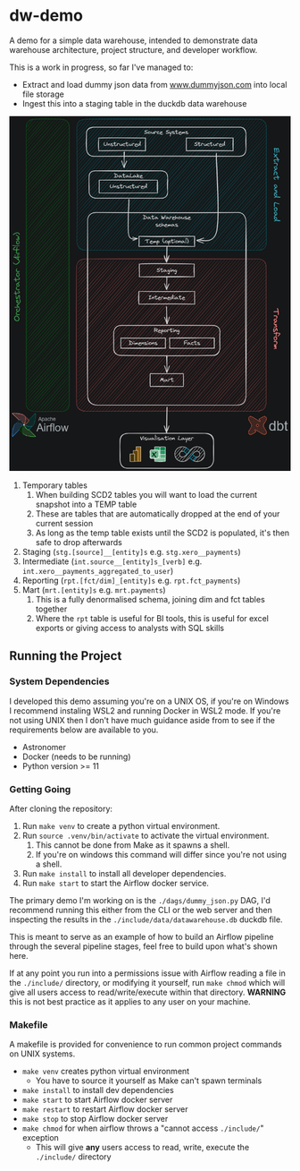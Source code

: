 # dw-demo

A demo for a simple data warehouse, intended to demonstrate data warehouse architecture,
project structure, and developer workflow.

This is a work in progress, so far I've managed to:

- Extract and load dummy json data from www.dummyjson.com into local file storage
- Ingest this into a staging table in the duckdb data warehouse

![data-warehouse-diagram](./dw-diagrams-2024-06-25-1351.png)

1. Temporary tables
    1. When building SCD2 tables you will want to load the current snapshot
        into a TEMP table
    1. These are tables that are automatically dropped at the end of your
        current session
    1. As long as the temp table exists until the SCD2 is populated, it's
        then safe to drop afterwards
1. Staging (`stg.[source]__[entity]s` e.g. `stg.xero__payments`)
1. Intermediate (`int.source__[entity]s_[verb]` e.g. `int.xero__payments_aggregated_to_user`)
1. Reporting (`rpt.[fct/dim]_[entity]s` e.g. `rpt.fct_payments`)
1. Mart (`mrt.[entity]s` e.g. `mrt.payments`)
    1. This is a fully denormalised schema, joining dim and fct tables together
    1. Where the `rpt` table is useful for BI tools, this is useful for excel exports
        or giving access to analysts with SQL skills

## Running the Project

### System Dependencies

I developed this demo assuming you're on a UNIX OS, if you're on Windows I recommend
    instaling WSL2 and running Docker in WSL2 mode. If you're not using UNIX
    then I don't have much guidance aside from to see if the requirements below
    are available to you.

- Astronomer
- Docker (needs to be running)
- Python version >= 11

### Getting Going

After cloning the repository:

1. Run `make venv` to create a python virtual environment.
1. Run `source .venv/bin/activate` to activate the virtual environment.
    1. This cannot be done from Make as it spawns a shell.
    1. If you're on windows this command will differ since you're not using a shell.
1. Run `make install` to install all developer dependencies.
1. Run `make start` to start the Airflow docker service.

The primary demo I'm working on is the `./dags/dummy_json.py` DAG, I'd recommend
    running this either from the CLI or the web server and then inspecting the results
    in the `./include/data/datawarehouse.db` duckdb file.

This is meant to serve as an example of how to build an Airflow pipeline through the
    several pipeline stages, feel free to build upon what's shown here.

If at any point you run into a permissions issue with Airflow reading a file in the
    `./include/` directory, or modifying it yourself, run `make chmod` which will
    give all users access to read/write/execute within that directory. **WARNING**
    this is not best practice as it applies to any user on your machine.

### Makefile

A makefile is provided for convenience to run common project commands on UNIX systems.

- `make venv` creates python virtual environment
    - You have to source it yourself as Make can't spawn terminals
- `make install` to install dev dependencies
- `make start` to start Airflow docker server
- `make restart` to restart Airflow docker server
- `make stop` to stop Airflow docker server
- `make chmod` for when airflow throws a "cannot access `./include/`" exception
    - This will give **any** users access to read, write, execute the `./include/` directory
